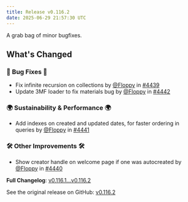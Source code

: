 ```yaml
---
title: Release v0.116.2
date: 2025-06-29 21:57:30 UTC
---
```

A grab bag of minor bugfixes.

## What's Changed
### 🐛 Bug Fixes 🐛
* Fix infinite recursion on collections by [@Floppy](https://github.com/Floppy) in [#4439](https://github.com/manyfold3d/manyfold/pull/4439)
* Update 3MF loader to fix materials bug by [@Floppy](https://github.com/Floppy) in [#4442](https://github.com/manyfold3d/manyfold/pull/4442)
### 🌍 Sustainability & Performance 🌍
* Add indexes on created and updated dates, for faster ordering in queries by [@Floppy](https://github.com/Floppy) in [#4441](https://github.com/manyfold3d/manyfold/pull/4441)
### 🛠️ Other Improvements 🛠️
* Show creator handle on welcome page if one was autocreated by [@Floppy](https://github.com/Floppy) in [#4440](https://github.com/manyfold3d/manyfold/pull/4440)


**Full Changelog**: [v0.116.1...v0.116.2](https://github.com/manyfold3d/manyfold/compare/v0.116.1...v0.116.2)

See the original release on GitHub: [v0.116.2](https://github.com/manyfold3d/manyfold/releases/tag/v0.116.2)
